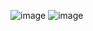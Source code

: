![image](https://user-images.githubusercontent.com/56087847/168545372-8abfd783-71a7-469e-bd14-02b6e8a1aa37.png)
![image](https://user-images.githubusercontent.com/56087847/168545454-ca0d0310-12a7-4282-9979-2bf98c7b23e3.png)
